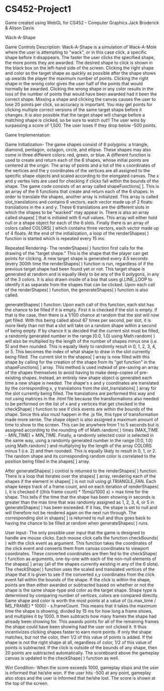 # CS452-Project1
Game created using WebGL for CS452 - Computer Graphics
Jack Broderick & Alison Davis

Wack-A-Shape

Game Controls Description:
Wack-A-Shape is a simulation of Wack-A-Mole where the user is attempting to "wack", or in this case click, a specific shape before it disappears. The faster the user clicks the specified shape, the more points they are awarded. The desired shape to click is shown in the black box on the left-hand side of the screen. Clicking the right shape and color as the target shape as quickly as possible after the shape shows up awards the player the maximum number of points. Clicking the right shape in the wrong color gives the user half of the points that would normally be awarded. Clicking the wrong shape in any color results in the loss of the number of points that would have been awarded had it been the correct shape. Missing a shape and clicking the canvas causes the user to lose 20 points per click, so accuracy is important. You may get points for clicking multiple correct versions of the same target shape before it changes. It is also possible that the target shape will change before a matching shape is clicked, so be sure to watch out!! The user wins by surpassing a score of 1,500. The user loses if they drop below -500 points.

Game Implementation:

Game Initialization-
The game shapes consist of 6 polygons: a triangle, diamond, pentagon, octagon, circle, and ellipse. These shapes may also come in three different colors: red, green, or blue. A different function is used to create and return each of the 6 shapes, whose initial points are centered at the origin. The array of points and a list of the x coordinates of the vertices and the y coordinates of the vertices are all assigned to the specific shape objects and scaled according to the elongated canvas. The x and y vertex lists are used for checking if clicks fall within the bounds of the shape. The game code consists of an array called shapeFunctions[ ]. This is an array of the 6 functions that create and return each of the 6 shapes. In order to translate the shapes, another array is initialized. This array is called slot_translations and contains 6 vectors, each vector made up of 2 floats: translations in the x and y. These 6 translations are the different slots in which the shapes to be "wacked" may appear in. There is also an array called shapes[ ] that is initialed with 6 null values. This array will either hold null or a shape object for each of the 6 slots. Finally there is an array of colors called COLORS[ ] which contains three vectors, each vector made up of 4 floats. At the end of the initialization, a loop of the renderShapes( ) function is started which is repeated every 15 ms.

Repeated Rendering-
The renderShapes( ) function first calls for the drawing of the "target shape." This is the shape that the player can get points for clicking. A new target shape is generated every 4.5 seconds (every 300th time the renderShapes( ) function is run, regardless of if the previous target shape had been found yet or not. This target shape is generated at random and is equally likely to be any of the 6 polygons, in any of the 3 colors. It is also drawn inside of a box that uses gl.LINE_LOOP to identify it as separate from the shapes that can be clicked. Upon each call of the renderShapes( ) function, the generateShapes( ) function is also called. 

generateShapes( ) function:
Upon each call of this function, each slot has the chance to be filled if it is empty. First it is checked if the slot is empty. If that is the case, then there is a 1/100 chance at random that the slot will now get filled. With this being called about 67 times per second, per slot, it is more likely than not that a slot will take on a random shape within a second of being empty. If by chance it is decided that the current slot must be filled, a randomly generated number in the range [0.0, 1.0) using Math.random( ) will also be multiplied by the length of the number of shapes minus one (i.e. 5) and then rounded. This is equally likely to randomly result in 0, 1, 2, 3, 4, or 5. This becomes the index of what shape to draw in the slot currently being filled. The current slot in the shapes[ ] array is now filled with this shape by calling for the creation of the shape from its "get function" in the shapeFunctions[ ] array. This method is used instead of pre-saving an array of the shapes themselves to avoid having to make deep-copies of pre-existing shapes. Instead, an entirely new shape object is generated each time a new shape is needed. The shape's x and y coordinates are translated by the corresponding x, y translations from the slot_translations[ ] array for the slot currently being filled. The translations are performed this way and not using matrices in the .html file because the transformations also needed to be performed on the list of x and y vertices that get checked in the checkShape( ) function to see if click events are within the bounds of the shape. Since this also must happen in the .js file, this type of transformation made more sense. The shape object is also assigned a maximum amount of time to show to the screen. This can be anywhere from 1 to 5 seconds but is assigned according to the rounding off of Math.random( ) times (MAX_TIME - MIN_TIME) + MIN_TIME. Finally, a randomly selected color is selected in the same way, using a randomly generated number in the range [0.0, 1.0) using Math.random( ) and multiplying by the length of the array COLORS minus 1 (i.e. 2) and then rounded. This is equally likely to result in 0, 1, or 2. The random shape and its corresponding random color is correlated to the position being filled in the shapes[ ] array. 

After generateShapes( ) control is returned to the renderShapes( ) function. There is a loop that iterates over the shapes[ ] array, rendering each of the shapes if the element in shapes[ ] is not null using gl.TRIANGLE_FAN. Each shape keeps track of a frame count, and on each iteration of renderShapes( ), it is checked if ((this frame count) * 15ms)/1000 s) > max time for the shape. This tells if the time that the shape has been showing in seconds is greater than the max time that was randomly assigned as 1, 2, 3, 4, or 5 in generateShapes( ) has been exceeded. If it has, the shape is set to null and will therefore not be rendered again on the next run through. The corresponding slot in shapes[ ] is returned to null and thus goes back to having the chance to be filled at random when generateShapes( ) runs.

User Input-
The only possible user input that the game is designed to handle are mouse clicks. Each mouse click calls the function checkBounds( ) with the click event as argument. This function takes the coordinates of the click event and converts them from canvas coordinates to viewport coordinates. These converted coordinates are then fed to the checkShape( ) function as arguments, one-by-one with each of the non-null elements of the shapes[ ] array (all of the shapes currently existing in any of the 6 slots). The checkShape( ) function uses the scaled and translated vertices of the shape that it is given to see if the converted x,y coordinates from the click event fall within the bounds of the shape. If the click is within the shape, points are then either awarded or subtracted based on whether or not the shape is the same shape-type and color as the target shape. Shape type is determined by comparing number of vertices, colors are compared directly. Same shape and color is worth the most points at a value of ((s.max_time / MS_FRAME) * 1000) - s.frameCount. This means that it takes the maximum time the shape is showing, divided by 15 ms for how long a frame shows, and multiplies it by 1000. It then subtracts how many frames the shape had already been showing for. This awards points for all of the remaining frames the shape could have been showing had the user not clicked it. It thus incentivizes clicking shapes faster to earn more points. If only the shape matches, but not the color, then 1/2 of this value of points is added. If the shape is not the right shape at all, regardless of color, 1/2 of this value of points is subtracted. If the click is outside of the bounds of any shape, then 20 points are subtracted automatically. The scoreboard above the gameplay canvas is updated in the checkShape( ) function as well.

Win Condition-
When the score exceeds 1000, gameplay stops and the user is informed that he/she won. If the user hits -500 at any point, gameplay also stops and the user is informed that he/she lost. The score is shown at the top of the screen.
